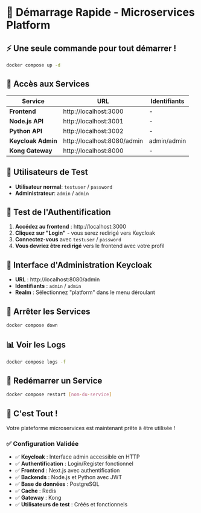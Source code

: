 # 🚀 Démarrage Rapide - Microservices Platform

## ⚡ Une seule commande pour tout démarrer !

```bash
docker compose up -d
```

## 🎯 Accès aux Services

| Service | URL | Identifiants |
|---------|-----|-------------|
| **Frontend** | http://localhost:3000 | - |
| **Node.js API** | http://localhost:3001 | - |
| **Python API** | http://localhost:3002 | - |
| **Keycloak Admin** | http://localhost:8080/admin | admin/admin |
| **Kong Gateway** | http://localhost:8000 | - |

## 🔐 Utilisateurs de Test

- **Utilisateur normal**: `testuser` / `password`
- **Administrateur**: `admin` / `admin`

## 🧪 Test de l'Authentification

1. **Accédez au frontend** : http://localhost:3000
2. **Cliquez sur "Login"** - vous serez redirigé vers Keycloak
3. **Connectez-vous** avec `testuser` / `password`
4. **Vous devriez être redirigé** vers le frontend avec votre profil

## 🔧 Interface d'Administration Keycloak

- **URL** : http://localhost:8080/admin
- **Identifiants** : `admin` / `admin`
- **Realm** : Sélectionnez "platform" dans le menu déroulant

## 🛑 Arrêter les Services

```bash
docker compose down
```

## 📊 Voir les Logs

```bash
docker compose logs -f
```

## 🔄 Redémarrer un Service

```bash
docker compose restart [nom-du-service]
```

## 🎉 C'est Tout !

Votre plateforme microservices est maintenant prête à être utilisée !

### ✅ Configuration Validée

- ✅ **Keycloak** : Interface admin accessible en HTTP
- ✅ **Authentification** : Login/Register fonctionnel
- ✅ **Frontend** : Next.js avec authentification
- ✅ **Backends** : Node.js et Python avec JWT
- ✅ **Base de données** : PostgreSQL
- ✅ **Cache** : Redis
- ✅ **Gateway** : Kong
- ✅ **Utilisateurs de test** : Créés et fonctionnels

